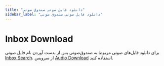 ```yaml
---
title: "دانلود فایل صوتی صندوق صوتی"
sidebar_label: "دانلود فایل صوتی صندوق صوتی"
---
```

# Inbox Download

برای دانلود فایل‌های صوتی مربوط به صندوق‌صوتی پس از بدست آوردن نام فایل صوتی [Inbox Search](/docs/developers/api/SimotelAPI/v4/voicemail/inbox_search)، از سرویس [Audio Download](/docs/developers/api/SimotelAPI/v4/report/audio_download) استفاده کنید.